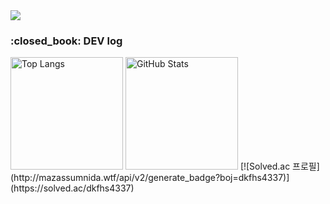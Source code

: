 <img src="https://capsule-render.vercel.app/api?type=waving&color=black&height=300&section=header&text=aron%20GitHub&fontSize=90&fontColor=FFFFFF"/>


<div>
  <p>
    <h3>:closed_book: DEV log</h3>
  </p>
  <p>
    <img height="180em" src="https://github-readme-stats.vercel.app/api/top-langs/?username=Seo-aron&layout=compact&theme=dark" alt="Top Langs" style="max-width: 100%;" />
    <img height="180em" src="https://github-readme-stats.vercel.app/api?username=Seo-aron&show_icons=true&theme=dark" alt="GitHub Stats" style="max-width: 100%;" />
    [![Solved.ac 프로필](http://mazassumnida.wtf/api/v2/generate_badge?boj=dkfhs4337)](https://solved.ac/dkfhs4337)
  </p>
</div>
